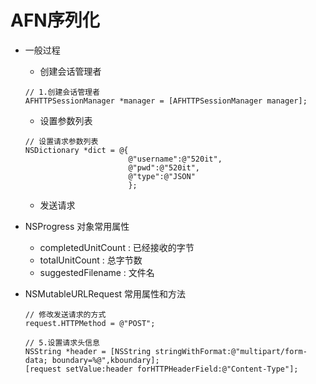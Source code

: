 # AFN序列化

- 一般过程
    - 创建会话管理者
    ```objc
    // 1.创建会话管理者
    AFHTTPSessionManager *manager = [AFHTTPSessionManager manager];
    ```
    - 设置参数列表
    ```objc
    // 设置请求参数列表
    NSDictionary *dict = @{
                           @"username":@"520it",
                           @"pwd":@"520it",
                           @"type":@"JSON"
                           };
    ```
    - 发送请求


- NSProgress 对象常用属性
    - completedUnitCount : 已经接收的字节
    - totalUnitCount : 总字节数
    - suggestedFilename : 文件名

- NSMutableURLRequest 常用属性和方法
    ```objc
    // 修改发送请求的方式
    request.HTTPMethod = @"POST";
    ```
    ```objc
    // 5.设置请求头信息
    NSString *header = [NSString stringWithFormat:@"multipart/form-data; boundary=%@",kboundary];
    [request setValue:header forHTTPHeaderField:@"Content-Type"];
    ```
